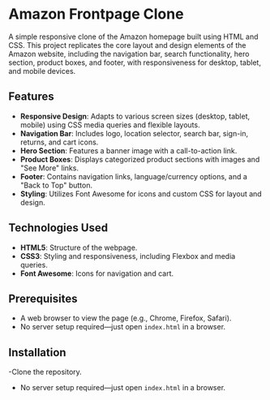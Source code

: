 
# Amazon Frontpage Clone

A simple responsive clone of the Amazon homepage built using HTML and CSS. This project replicates the core layout and design elements of the Amazon website, including the navigation bar, search functionality, hero section, product boxes, and footer, with responsiveness for desktop, tablet, and mobile devices.

## Features
- **Responsive Design**: Adapts to various screen sizes (desktop, tablet, mobile) using CSS media queries and flexible layouts.
- **Navigation Bar**: Includes logo, location selector, search bar, sign-in, returns, and cart icons.
- **Hero Section**: Features a banner image with a call-to-action link.
- **Product Boxes**: Displays categorized product sections with images and "See More" links.
- **Footer**: Contains navigation links, language/currency options, and a "Back to Top" button.
- **Styling**: Utilizes Font Awesome for icons and custom CSS for layout and design.

## Technologies Used
- **HTML5**: Structure of the webpage.
- **CSS3**: Styling and responsiveness, including Flexbox and media queries.
- **Font Awesome**: Icons for navigation and cart.

## Prerequisites
- A web browser to view the page (e.g., Chrome, Firefox, Safari).
- No server setup required—just open `index.html` in a browser.

## Installation
-Clone the repository.
- No server setup required—just open `index.html` in a browser.
